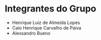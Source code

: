 # Integrantes do Grupo
* Henrique Luiz de Almeida Lopes
* Caio Henrique Carvalho de Paiva
* Alexsandro Bueno
